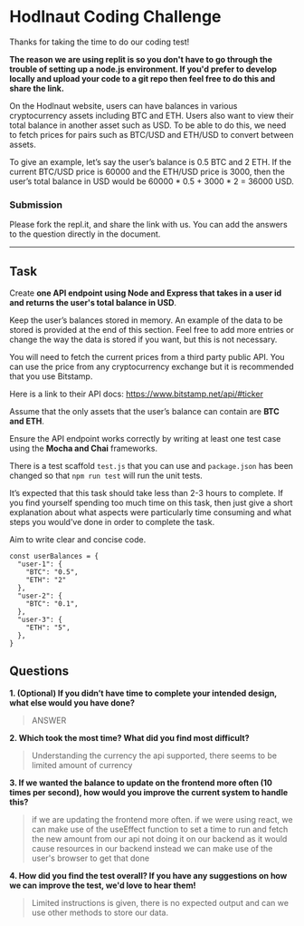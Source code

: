 # Hodlnaut Coding Challenge

Thanks for taking the time to do our coding test!

**The reason we are using replit is so you don't have to go through the trouble of setting up a node.js environment. If you'd prefer to develop locally and upload your code to a git repo then feel free to do this and share the link.**

On the Hodlnaut website, users can have balances in various cryptocurrency assets including BTC and ETH. Users also want to view their total balance in another asset such as USD. To be able to do this, we need to fetch prices for pairs such as BTC/USD and ETH/USD to convert between assets.

To give an example, let’s say the user’s balance is 0.5 BTC and 2 ETH. If the current BTC/USD price is 60000 and the ETH/USD price is 3000, then the user’s total balance in USD would be 60000 \* 0.5 + 3000 \* 2 = 36000 USD.

### Submission

Please fork the repl.it, and share the link with us. You can add the answers to the question directly in the document.

---

## Task

Create **one API endpoint using Node and Express that takes in a user id and returns the user's total balance in USD**.

Keep the user’s balances stored in memory. An example of the data to be stored is provided at the end of this section. Feel free to add more entries or change the way the data is stored if you want, but this is not necessary.

You will need to fetch the current prices from a third party public API. You can use the price from any cryptocurrency exchange but it is recommended that you use Bitstamp.

Here is a link to their API docs: https://www.bitstamp.net/api/#ticker

Assume that the only assets that the user’s balance can contain are **BTC and ETH**.

Ensure the API endpoint works correctly by writing at least one test case using the **Mocha and Chai** frameworks.

There is a test scaffold `test.js` that you can use and `package.json` has been changed so that `npm run test` will run the unit tests.

It’s expected that this task should take less than 2-3 hours to complete. If you find yourself spending too much time on this task, then just give a short explanation about what aspects were particularly time consuming and what steps you would’ve done in order to complete the task.

Aim to write clear and concise code.

```
const userBalances = {
  "user-1": {
    "BTC": "0.5",
    "ETH": "2"
  },
  "user-2": {
    "BTC": "0.1",
  },
  "user-3": {
    "ETH": "5",
  },
}
```

## Questions

**1. (Optional) If you didn’t have time to complete your intended design, what else would you have done?**

> ANSWER

**2. Which took the most time? What did you find most difficult?**

> Understanding the currency the api supported, there seems to be limited amount of currency

**3. If we wanted the balance to update on the frontend more often (10 times per second), how would you improve the current system to handle this?**

> if we are updating the frontend more often. if we were using react, we can make use of the useEffect function to set a time to run and fetch the new amount from our api not doing it on our backend as it would cause resources in our backend instead we can make use of the user's browser to get that done

**4. How did you find the test overall? If you have any suggestions on how we can improve the test, we'd love to hear them!**

> Limited instructions is given, there is no expected output and can we use other methods to store our data.
